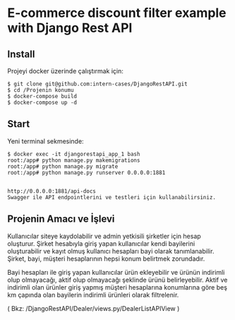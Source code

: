 # E-commerce discount filter example with Django Rest API

Install
----
Projeyi docker üzerinde çalıştırmak için:
    
    $ git clone git@github.com:intern-cases/DjangoRestAPI.git
    $ cd /Projenin konumu
    $ docker-compose build
    $ docker-compose up -d
    
Start
---
Yeni terminal sekmesinde:

    $ docker exec -it djangorestapi_app_1 bash
    root:/app# python manage.py makemigrations
    root:/app# python manage.py migrate
    root:/app# python manage.py runserver 0.0.0.0:1881
    
    
    http://0.0.0.0:1881/api-docs
    Swagger ile API endpointlerini ve testleri için kullanabilirsiniz.
    
    
Projenin Amacı ve İşlevi
---
 Kullanıcılar siteye kaydolabilir ve admin yetkisili şirketler için hesap oluşturur. Şirket hesabıyla 
 giriş yapan kullanıcılar kendi bayilerini oluşturabilir ve kayıt olmuş kullanıcı hesapları bayi olarak tanımlanabilir.
 Şirket, bayi, müşteri hesaplarının hepsi konum belirtmek zorundadır.
 
 Bayi hesapları ile giriş yapan kullanıcılar ürün ekleyebilir ve ürünün indirimli olup olmayacağı, aktif olup olmayacağı
 şeklinde ürünü belirleyebilir. Aktif ve indirimli olan ürünler giriş yapmış müşteri hesaplarına konumlarına göre beş km çapında
 olan bayilerin indirimli ürünleri olarak filtrelenir.
 
 ( Bkz: /DjangoRestAPI/Dealer/views.py/DealerListAPIView )
 
